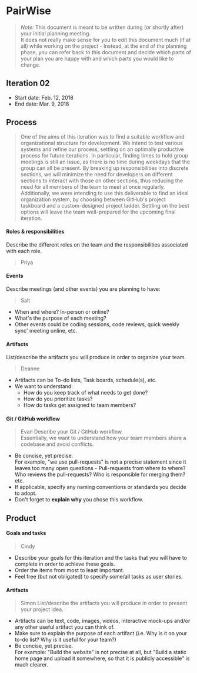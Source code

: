 # PairWise

 > _Note:_ This document is meant to be written during (or shortly after) your initial planning meeting.     
 > It does not really make sense for you to edit this document much (if at all) while working on the project - Instead, at the end of the planning phase, you can refer back to this document and decide which parts of your plan you are happy with and which parts you would like to change.


## Iteration 02

 * Start date: Feb. 12, 2018
 * End date: Mar. 9, 2018

## Process

> One of the aims of this iteration was to find a suitable workflow and organizational structure for development. We intend to test various systems and refine our process, settling on an optimally productive process for future iterations. In particular, finding times to hold group meetings is still an issue, as there is no time during weekdays that the group can all be present. By breaking up responsibilities into discrete sections, we will minimize the need for developers on different sections to interact with those on other sections, thus reducing the need for all members of the team to meet at once regularly. Additionally, we were intending to use this deliverable to find an ideal organization system, by choosing between GitHub's project taskboard and a custom-designed project ladder. Settling on the best options will leave the team well-prepared for the upcoming final iteration.

#### Roles & responsibilities

Describe the different roles on the team and the responsibilities associated with each role.

> Priya

#### Events

Describe meetings (and other events) you are planning to have:

> Salt
 * When and where? In-person or online?
 * What's the purpose of each meeting?
 * Other events could be coding sessions, code reviews, quick weekly sync' meeting online, etc.

#### Artifacts

List/describe the artifacts you will produce in order to organize your team.       

> Deanne
 * Artifacts can be To-do lists, Task boards, schedule(s), etc.
 * We want to understand:
   * How do you keep track of what needs to get done?
   * How do you prioritize tasks?
   * How do tasks get assigned to team members?

#### Git / GitHub workflow

> Evan
Describe your Git / GitHub workflow.     
Essentially, we want to understand how your team members share a codebase and avoid conflicts.

 * Be concise, yet precise.      
For example, "we use pull-requests" is not a precise statement since it leaves too many open questions - Pull-requests from where to where? Who reviews the pull-requests? Who is responsible for merging them? etc.
 * If applicable, specify any naming conventions or standards you decide to adopt.
 * Don't forget to **explain why** you chose this workflow.



## Product

#### Goals and tasks

> Cindy
 * Describe your goals for this iteration and the tasks that you will have to complete in order to achieve these goals.
 * Order the items from most to least important.
 * Feel free (but not obligated) to specify some/all tasks as user stories.

#### Artifacts

> Simon
List/describe the artifacts you will produce in order to present your project idea.

 * Artifacts can be text, code, images, videos, interactive mock-ups and/or any other useful artifact you can think of.
 * Make sure to explain the purpose of each artifact (i.e. Why is it on your to-do list? Why is it useful for your team?)
 * Be concise, yet precise.         
   For example: "Build the website" is not precise at all, but "Build a static home page and upload it somewhere, so that it is publicly accessible" is much clearer.
